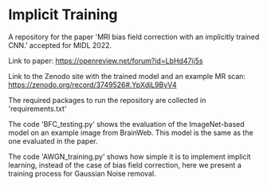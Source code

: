 # Implicit Training

A repository for the paper 'MRI bias field correction with an implicitly trained CNN.' accepted for MIDL 2022.

Link to paper: https://openreview.net/forum?id=LbHd47ij5s

Link to the Zenodo site with the trained model and an example MR scan: https://zenodo.org/record/3749526#.YpXdjL9ByV4

The required packages to run the repository are collected in 'requirements.txt'

The code 'BFC_testing.py' shows the evaluation of the ImageNet-based model on an example image from BrainWeb. This model is the same as the one evaluated in the paper.

The code 'AWGN_training.py' shows how simple it is to implement implicit learning, instead of the case of bias field correction, here we present a training process for Gaussian Noise removal.
